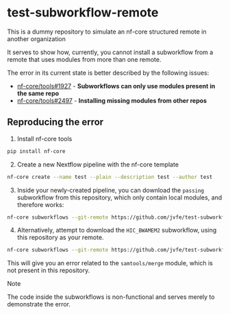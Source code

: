 # test-subworkflow-remote
This is a dummy repository to simulate an nf-core structured remote in another organization

It serves to show how, currently, you cannot install a subworkflow from a remote that uses
modules from more than one remote.

The error in its current state is better described by the following issues:

- [nf-core/tools#1927](https://github.com/nf-core/tools/issues/1927) - **Subworkflows can only use modules present in the same repo**
- [nf-core/tools#2497](https://github.com/nf-core/tools/issues/2497) -  **Installing missing modules from other repos**

## Reproducing the error

1. Install nf-core tools

```bash
pip install nf-core
```

2. Create a new Nextflow pipeline with the nf-core template

```bash
nf-core create --name test --plain --description test --author test
```

3. Inside your newly-created pipeline, you can download the `passing` subworkflow from this repository, which only contain local modules, and therefore works:

```bash
nf-core subworkflows --git-remote https://github.com/jvfe/test-subworkflow-remote install passing
```

4. Alternatively, attempt to download the `HIC_BWAMEM2` subworkflow, using this repository as your remote.

```bash
nf-core subworkflows --git-remote https://github.com/jvfe/test-subworkflow-remote install HIC_BWAMEM2
```

This will give you an error related to the `samtools/merge` module, which is not present in this repository.

> [!NOTE]
> The code inside the subworkflows is non-functional and serves merely to demonstrate the error.
